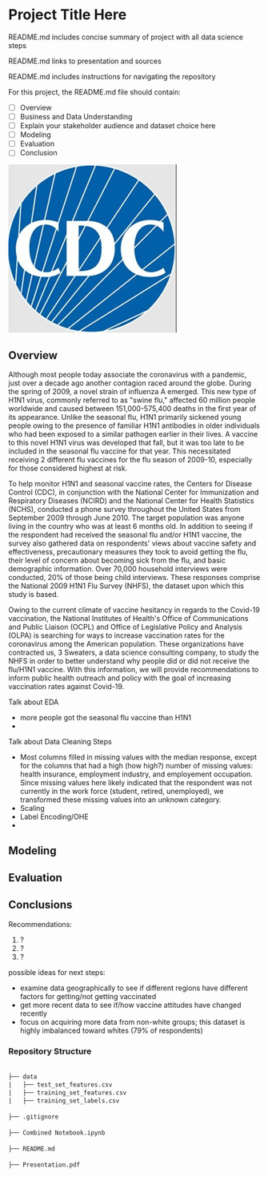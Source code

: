 # Project Title Here

README.md includes concise summary of project with all data science steps

README.md links to presentation and sources

README.md includes instructions for navigating the repository

For this project, the README.md file should contain:

- [ ] Overview
- [ ] Business and Data Understanding
- [ ] Explain your stakeholder audience and dataset choice here
- [ ] Modeling
- [ ] Evaluation
- [ ] Conclusion

![cdc](cdc.jpeg)

## Overview
Although most people today associate the coronavirus with a pandemic, just over a decade ago another contagion raced around the globe. During the spring of 2009, a novel strain of influenza A emerged. This new type of H1N1 virus, commonly referred to as "swine flu," affected 60 million people worldwide and caused between 151,000-575,400 deaths in the first year of its appearance. Unlike the seasonal flu, H1N1 primarily sickened young people owing to the presence of familiar H1N1 antibodies in older individuals who had been exposed to a similar pathogen earlier in their lives. A vaccine to this novel H1N1 virus was developed that fall, but it was too late to be included in the seasonal flu vaccine for that year. This necessitated receiving 2 different flu vaccines for the flu season of 2009-10, especially for those considered highest at risk.

To help monitor H1N1 and seasonal vaccine rates, the Centers for Disease Control (CDC), in conjunction with the National Center for Immunization and Respiratory Diseases (NCIRD) and the National Center for Health Statistics (NCHS), conducted a phone survey throughout the United States from September 2009 through June 2010. The target population was anyone living in the country who was at least 6 months old. In addition to seeing if the respondent had received the seasonal flu and/or H1N1 vaccine, the survey also gathered data on respondents' views about vaccine safety and effectiveness, precautionary measures they took to avoid getting the flu, their level of concern about becoming sick from the flu, and basic demographic information. Over 70,000 household interviews were conducted, 20% of those being child interviews. These responses comprise the National 2009 H1N1 Flu Survey (NHFS), the dataset upon which this study is based.

Owing to the current climate of vaccine hesitancy in regards to the Covid-19 vaccination, the National Institutes of Health's Office of Communications and Public Liaison (OCPL) and Office of Legislative Policy and Analysis (OLPA) is searching for ways to increase vaccination rates for the coronavirus among the American population. These organizations have contracted us, 3 Sweaters, a data science consulting company, to study the NHFS in order to better understand why people did or did not receive the flu/H1N1 vaccine. With this information, we will provide recommendations to inform public health outreach and policy with the goal of increasing vaccination rates against Covid-19.

Talk about EDA
- more people got the seasonal flu vaccine than H1N1
- 

Talk about Data Cleaning Steps
- Most columns filled in missing values with the median response, except for the columns that had a high (how high?) number of missing values: health insurance, employment industry, and employement occupation. Since missing values here likely indicated that the respondent was not currently in the work force (student, retired, unemployed), we transformed these missing values into an unknown category.
- Scaling
- Label Encoding/OHE
- 

## Modeling

## Evaluation

## Conclusions
Recommendations:
1. ?
2. ?
3. ?

possible ideas for next steps:
- examine data geographically to see if different regions have different factors for getting/not getting vaccinated
- get more recent data to see if/how vaccine attitudes have changed recently
- focus on acquiring more data from non-white groups; this dataset is highly imbalanced toward whites (79% of respondents)

### Repository Structure
```

├── data
|   ├── test_set_features.csv
|   ├── training_set_features.csv
|   ├── training_set_labels.csv

├── .gitignore

├── Combined Notebook.ipynb

├── README.md

├── Presentation.pdf
